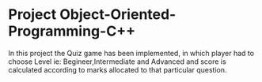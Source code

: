 # Project Object-Oriented-Programming-C++
In this project the Quiz game has been implemented, in which player had to choose Level ie: Begineer,Intermediate and Advanced and score is calculated 
according to marks allocated to that particular question.
